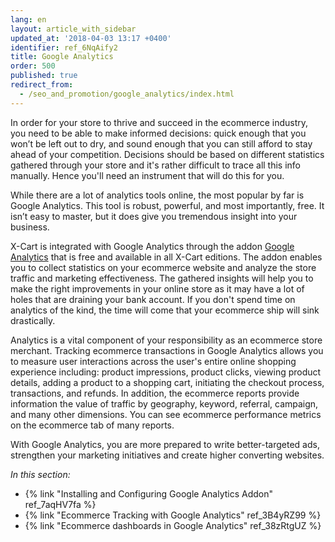 ```yaml
---
lang: en
layout: article_with_sidebar
updated_at: '2018-04-03 13:17 +0400'
identifier: ref_6NqAify2
title: Google Analytics
order: 500
published: true
redirect_from:
  - /seo_and_promotion/google_analytics/index.html
---
```

In order for your store to thrive and succeed in the ecommerce industry, you need to be able to make informed decisions: quick enough that you won’t be left out to dry, and sound enough that you can still afford to stay ahead of your competition. Decisions should be based on different statistics gathered through your store and it's rather difficult to trace all this info manually. Hence you'll need an instrument that will do this for you. 

While there are a lot of analytics tools online, the most popular by far is Google Analytics. This tool is robust, powerful, and most importantly, free. It isn’t easy to master, but it does give you tremendous insight into your business.

X-Cart is integrated with Google Analytics through the addon [Google Analytics](https://market.x-cart.com/addons/google-analytics.html "Google Analytics") that is free and available in all X-Cart editions. The addon enables you to collect statistics on your ecommerce website and analyze the store traffic and marketing effectiveness. The gathered insights will help you to make the right improvements in your online store as it may have a lot of holes that are draining your bank account. If you don't spend time on analytics of the kind, the time will come that your ecommerce ship will sink drastically.

Analytics is a vital component of your responsibility as an ecommerce store merchant. Tracking ecommerce transactions in Google Analytics allows you to measure user interactions across the user's entire online shopping experience including: product impressions, product clicks, viewing product details, adding a product to a shopping cart, initiating the checkout process, transactions, and refunds. In addition, the ecommerce reports provide information the value of traffic by geography, keyword, referral, campaign, and many other dimensions. You can see ecommerce performance metrics on the ecommerce tab of many reports. 

With Google Analytics, you are more prepared to write better-targeted ads, strengthen your marketing initiatives and create higher converting websites.

_In this section:_

*   {% link "Installing and Configuring  Google Analytics Addon" ref_7aqHV7fa %}
*   {% link "Ecommerce Tracking with Google Analytics" ref_3B4yRZ99 %}
*   {% link "Ecommerce dashboards in Google Analytics" ref_38zRtgUZ %}
